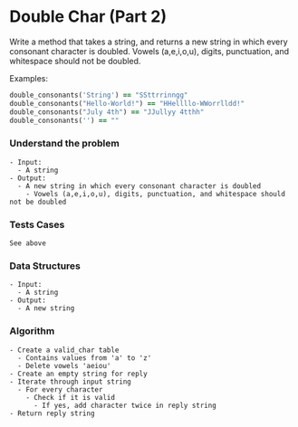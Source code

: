 # Double Char (Part 2)

Write a method that takes a string, and returns a new string in which every consonant character is doubled. Vowels (a,e,i,o,u), digits, punctuation, and whitespace should not be doubled.

Examples:

```ruby
double_consonants('String') == "SSttrrinngg"
double_consonants("Hello-World!") == "HHellllo-WWorrlldd!"
double_consonants("July 4th") == "JJullyy 4tthh"
double_consonants('') == ""
```



### Understand the problem

```
- Input:
  - A string
- Output:
  - A new string in which every consonant character is doubled
    - Vowels (a,e,i,o,u), digits, punctuation, and whitespace should not be doubled
```

### Tests Cases

```
See above
```

### Data Structures

```
- Input:
  - A string
- Output:
  - A new string
```

### Algorithm

```
- Create a valid_char table
  - Contains values from 'a' to 'z'
  - Delete vowels 'aeiou'
- Create an empty string for reply
- Iterate through input string
  - For every character
    - Check if it is valid
      - If yes, add character twice in reply string
- Return reply string
```
